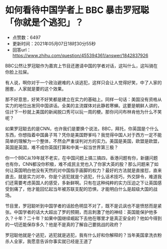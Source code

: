# 如何看待中国学者上 BBC 暴击罗冠聪「你就是个逃犯」？
- 点赞数：6497
- 更新时间：2021年05月07日18时30分55秒
- 回答url：https://www.zhihu.com/question/455394361/answer/1842837926
<body>
 <p data-pid="O3JbKFQO">BBC公然让罗冠聪作为嘉宾上节目还邀请中国的学者对话，这叫什么，这叫骑在你脸上拉屎。</p>
 <p data-pid="8skL3XPM">有人说，啊你对于一个政治避难的人谈逃犯，这样只会让人觉得好笑，中了人家的圈套，人家就是要的这个效果。</p>
 <p data-pid="1IAVqbg8">那不好意思，好笑不好笑都是建立在实力的基础上。同样一句话：美国没有资格从实力的地位出发同中国讲话。全美的主流媒体对此静若寒蝉。这要是朝鲜人讲的，估计下一秒就上美国的新闻脱口秀可以玩一周的梗。那你问问布林肯他为什么不笑呢？</p>
 <p data-pid="OrN5VNPa">如果罗冠聪去的是CNN，也许我们是要换个说法，BBC，拜托，你英国是个什么东西，你想指着中国鼻子骂？凭你是美国野爹吗？我觉得中国人对于西方一定不能简单的理解为一个整体，不然会严重误判对方的实力。美国是美国，欧盟是欧盟，英国是英国，难不成你英国打算和中美一起当世界第三极？</p>
 <p data-pid="UFaxONKz">你一个BBC从19年就不老实，在中国问题上搞三搞四，香港问题有你，新疆问题也有你，CNN都没你积极，难不成民主党也入了你家大英的股？那么问题来了如何让英国明白他没有天然的对中国指手画脚的权力？最好的方法就是直接怼，直来直去，就是实力对冲，你是个逃犯就是个逃犯，什么话术技巧，外交辞令，难道我们还需要考虑英国人的感受，多新鲜啊。只有在这种纯粹的实力压迫之下让英国感受到痛了，他才能回忆起当年被苏联支配的恐惧，才能明白什么是超级大国的战场。</p>
 <p data-pid="c10js_R6">节目里，罗冠聪听到中国学者的话脸色明显不对了，既不是讥讽也不是愤怒而是紧张。中国学者的话大大超出了罗的预期，而且刺激了他的神经：英国能保护他多久？十年？二十年？如果中国继续崛起下去他在哪里才是真正安全的？他如今得到的一切还能保存多久？他是不是真的了解自己要挑战的政府？</p>
 <p data-pid="niiF2ASX">罗冠聪他就是个逃犯，逃犯就是逃犯，我有什么好和你解释的？当年美国拿洗衣粉杀人全家，我愿意告诉你事实就已经是王道了</p>
</body>